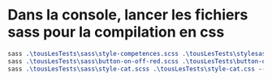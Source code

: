 # Dans la console, lancer les fichiers sass pour la compilation en css

```scss
sass .\tousLesTests\sass\style-competences.scss .\tousLesTests\stylesass.css --watch
sass .\tousLesTests\sass\button-on-off-red.scss .\tousLesTests\button-on-off-red.css --watch
sass .\tousLesTests\sass\style-cat.scss .\tousLesTests\style-cat.css --watch   
```